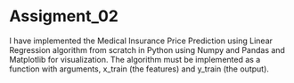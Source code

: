 # Assigment_02
I have implemented the Medical Insurance Price Prediction using Linear Regression algorithm from scratch in Python using Numpy and Pandas and Matplotlib for visualization. The algorithm must be implemented as a function with arguments, x_train (the features) and y_train (the output).
